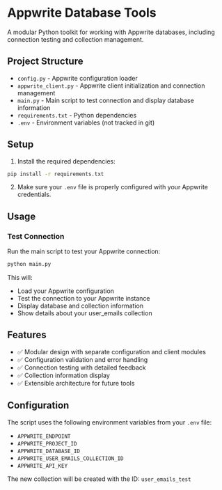 # Appwrite Database Tools

A modular Python toolkit for working with Appwrite databases, including connection testing and collection management.

## Project Structure

- `config.py` - Appwrite configuration loader
- `appwrite_client.py` - Appwrite client initialization and connection management
- `main.py` - Main script to test connection and display database information
- `requirements.txt` - Python dependencies
- `.env` - Environment variables (not tracked in git)

## Setup

1. Install the required dependencies:
```bash
pip install -r requirements.txt
```

2. Make sure your `.env` file is properly configured with your Appwrite credentials.

## Usage

### Test Connection

Run the main script to test your Appwrite connection:

```bash
python main.py
```

This will:
- Load your Appwrite configuration
- Test the connection to your Appwrite instance
- Display database and collection information
- Show details about your user_emails collection

## Features

- ✅ Modular design with separate configuration and client modules
- ✅ Configuration validation and error handling
- ✅ Connection testing with detailed feedback
- ✅ Collection information display
- ✅ Extensible architecture for future tools

## Configuration

The script uses the following environment variables from your `.env` file:
- `APPWRITE_ENDPOINT`
- `APPWRITE_PROJECT_ID`
- `APPWRITE_DATABASE_ID`
- `APPWRITE_USER_EMAILS_COLLECTION_ID`
- `APPWRITE_API_KEY`

The new collection will be created with the ID: `user_emails_test`
